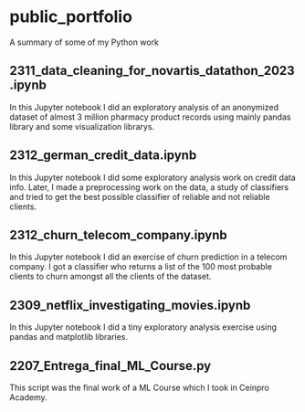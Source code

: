 # public_portfolio
A summary of some of my Python work

## 2311_data_cleaning_for_novartis_datathon_2023.ipynb
In this Jupyter notebook I did an exploratory analysis of an anonymized dataset of almost 3 million pharmacy product records using mainly pandas library and some visualization librarys.

## 2312_german_credit_data.ipynb
In this Jupyter notebook I did some exploratory analysis work on credit data info. Later, I made a preprocessing work on the data, a study of classifiers and tried to get the best possible classifier of reliable and not reliable clients.

## 2312_churn_telecom_company.ipynb
In this Jupyter notebook I did an exercise of churn prediction in a telecom company. I got a classifier who returns a list of the 100 most probable clients to churn amongst all the clients of the dataset.

## 2309_netflix_investigating_movies.ipynb
In this Jupyter notebook I did a tiny exploratory analysis exercise using pandas and matplotlib libraries.

## 2207_Entrega_final_ML_Course.py
This script was the final work of a ML Course which I took in Ceinpro Academy.

